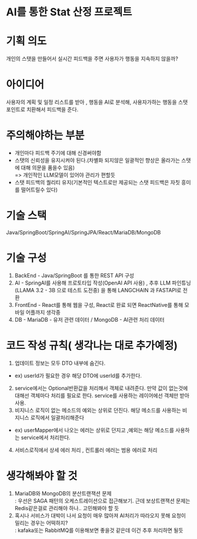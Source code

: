 # AI를 통한 Stat 산정 프로젝트

# 기획 의도 
개인의 스탯을 만들어서 실시간 피드백을 주면 사용자가 행동을 지속하지 않을까?

# 아이디어
사용자의 계획 및 일정 리스트를 받아 , 행동을 AI로 분석해, 사용자가하는 행동을 스탯포인트로 치환해서 피드백을 준다.

# 주의해야하는 부분
- 개인마다 피드백 주기에 대해 신경써야함
- 스탯의 신뢰성을 유지시켜야 된다.(차별화 되지않은 일괄적인 향상은 올라가는 스탯에 대해 의문을 품을수 있음)<br>
  => 개인적인 LLM모델이 있어야 관리가 편할듯
- 스탯 피드백의 퀄리티 유지(기본적인 텍스트로만 제공되는 스탯 피드백은 자칫 흥미를 떨어트릴수 있다)

# 기술 스택
Java/SpringBoot/SpringAI/SpringJPA/React/MariaDB/MongoDB <br>

# 기술 구성
1. BackEnd - Java/SpringBoot 를 통한 REST API 구성 <br>
2. AI - SpringAI를 사용해 프로토타입 작성(OpenAI API 사용) , 추후 LLM 파인튜닝(LLAMA 3.2 - 3B 으로 테스트 도전중) 을 통해 LANGCHAIN 과 FASTAPI로 전환  <br>
3. FrontEnd - React를 통해 웹을 구성, React로 완료 되면 ReactNative를 통해 모바일 어플까지 생각중 <br>
4. DB - MariaDB - 유저 관련 데이터 / MongoDB - AI관련 처리 데이터


# 코드 작성 규칙( 생각나는 대로 추가예정)

1. 업데이트 정보는 모두 DTO 내부에 숨긴다.
- ex) userId가 필요한 경우 해당 DTO에 userId를 추가한다.

2. service에서는 Optional반환값을 처리해서 객체로 내려준다. 만약 값이 없는것에 대해선 객체마다 처리를 필요로 한다. service를 사용하는 레이어에선 객체만 받아 사용.
3. 비지니스 로직이 없는 메소드의 예외는 상위로 던진다. 해당 메소드를 사용하는 비지니스 로직에서 일괄처리해준다
- ex) userMapper에서 나오는 에러는 상위로 던지고 ,예외는 해당 메소드를 사용하는 service에서 처리한다.
4. 서비스로직에서 상세 에러 처리 , 컨트롤러 에러는 범용 에러로 처리


# 생각해봐야 할 것
1.  MariaDB와 MongoDB의 분산트랜잭션 문제 <br>
: 우선은 SAGA 패턴의 오케스트레이션으로 접근해보기. 근데 보상트랜잭션 문제는 Redis같은걸로 관리해야 하나.. 고민해봐야 할 듯
2. 혹시나 서비스가 대박이 나서 요청이 매우 많아져 AI처리가 따라오지 못해 요청이 밀리는 경우는 어떡하지? <br>
: kafaka또는 RabbitMQ를 이용해보면 좋을것 같은데 이건 추후 처리하면 될듯

